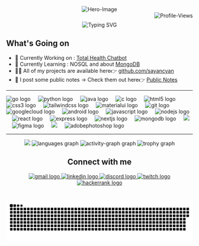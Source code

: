 <!-- Hero Image -->
<div 
  align="center">
  <img
  src="https://68.media.tumblr.com/61d4fea89f86eb4cb5a7e616d9cd4832/tumblr_owi25v6uAo1r4gsiio1_1280.gif"
  alt="Hero-Image"
  style="max-width: 100%"
  />
</div>

<!-- Profile Views -->

<div 
  style="width: 100%; height: auto; margin-bottom: 25px;">
  <img 
  src="https://komarev.com/ghpvc/?username=sayancyan&abbreviated=true"
  alt="Profile-Views"
  style="float: right"
  />
</div>

<!-- Intro-->
<div 
  align="center">
  <img
    src="https://readme-typing-svg.demolab.com?font=Outfit&size=40&duration=1000&color=F7F7F7&center=true&vCenter=true&multiline=true&repeat=false&width=700&height=150&lines=Hi%F0%9F%91%8B%2C+I'm+Sayan;Full-Stack+Developer+%26+Designer+"
    alt="Typing SVG"
    style="max-width: 100%"
    />
</div>

<!-- About Me -->

<!-- What's going on -->

## What's Going on

- 🔭 Currently Working on : [Total Health Chatbot](https://github.com/sayancyan/TotalHealth-AI)
- 🌱 Currently Learning : NOSQL and about [MongoDB](https://www.mongodb.com)
- 👨‍💻 All of my projects are available here👉 [ github.com/sayancyan](https://github.com/sayancyan)
- 📢 I post some public notes -> Check them out here👉 [Public Notes](https://github.com/sayancyan/public-vault)
<!-- - 🤝 I’m looking for help with
- 👯 I’m looking to collaborate ond d -->

---

<!-- Skills -->

<div
align="left"
>
  <img
  src="https://cdn.jsdelivr.net/gh/devicons/devicon/icons/go/go-original.svg"
  height="40"
  alt="go logo"
  />
  <img
  width="12"
  />
  <img
  src="https://cdn.jsdelivr.net/gh/devicons/devicon/icons/python/python-original-wordmark.svg"
  height="40"
  alt="python logo"
  />
  <img
  width="12"
  />
  <img
  src="https://cdn.jsdelivr.net/gh/devicons/devicon/icons/java/java-original-wordmark.svg" height="40"
  alt="java logo"
  />
  <img
  width="12"
  />
  <img
  src="https://cdn.jsdelivr.net/gh/devicons/devicon/icons/c/c-plain.svg"
  height="40"
  alt="c logo"
  />
  <img
  width="12"
  />
  <img
  src="https://cdn.jsdelivr.net/gh/devicons/devicon/icons/html5/html5-plain-wordmark.svg"
  height="40"
  alt="html5 logo"
  />
  <img
  width="12"
  />
  <img
  src="https://cdn.jsdelivr.net/gh/devicons/devicon/icons/css3/css3-plain-wordmark.svg" height="40"
  alt="css3 logo"
  />
  <img
  width="12"
  />
  <img
  src="https://cdn.simpleicons.org/tailwindcss/06B6D4"
  height="40"
  alt="tailwindcss logo"
  />
  <img
  width="12"
  />
  <img
  src="https://cdn.jsdelivr.net/gh/devicons/devicon/icons/materialui/materialui-original.svg"
  height="40"
  alt="materialui logo"
  />
  <img
  width="12"
  />
  <img
  src="https://cdn.jsdelivr.net/gh/devicons/devicon/icons/git/git-plain-wordmark.svg"
  height="40"
  alt="git logo"
  />
  <img
  width="12"
  />
  <img
  src="https://cdn.jsdelivr.net/gh/devicons/devicon/icons/googlecloud/googlecloud-original.svg"
  height="40"
  alt="googlecloud logo"
  />
  <img
  width="12"
  />
  <img
  src="https://cdn.simpleicons.org/android/3DDC84"
  height="40"
  alt="android logo"
  />
  <img
  width="12"
  />
  <img
  src="https://cdn.simpleicons.org/javascript/F7DF1E"
  height="40"
  alt="javascript logo"
  />
  <img
  width="12"
  />
  <img
  src="https://cdn.jsdelivr.net/gh/devicons/devicon/icons/nodejs/nodejs-plain-wordmark.svg"
  height="40"
  alt="nodejs logo"
  />
  <img
  width="12"
  />
  <img
  src="https://cdn.jsdelivr.net/gh/devicons/devicon/icons/react/react-original.svg"
  height="40"
  alt="react logo"
  />
  <img
    width="12"
  />
  <img
    src="https://skillicons.dev/icons?i=express"
    height="40"
    alt="express logo"
  />
  <img
    width="12"
  />
  <img
    src="https://cdn.jsdelivr.net/gh/devicons/devicon/icons/nextjs/nextjs-original.svg"
    height="40"
    alt="nextjs logo"
  />
  <img
    width="12"
  />
  <img
    src="https://cdn.jsdelivr.net/gh/devicons/devicon/icons/mongodb/mongodb-plain-wordmark.svg"
    height="40"
    alt="mongodb logo"
  />
  <img
    width="12"
  />
  <img
    src="https://cdn.jsdelivr.net/gh/devicons/devicon/icons/mysql/mysql-original-wordmark.svg"
    height="40
    alt="mysql logo"
  />
  <img
  width="12"
  />
  <img
  src="https://skillicons.dev/icons?i=figma" 
  height="40"
  alt="figma logo"
  />
  <img
  width="12"
  />
  <img
  src="https://skillicons.dev/icons?i=ai"
  height="40
  alt="adobeillustrator-logo"
  />
  <img
  width="12"
  />
  <img
  src="https://skillicons.dev/icons?i=ps"
  height="40"
  alt="adobephotoshop logo"
  />
</div>

---

<!-- Stats -->
<div
align="center"
>
<img
  src="https://streak-stats.demolab.com?user=sayancyan&locale=en&mode=weekly&theme=github_dark&hide_border=true"
/>
<img
  src="https://github-readme-stats.vercel.app/api/top-langs?username=sayancyan&locale=en&hide_title=true&layout=compact&card_width=320&langs_count=5&theme=github_dark&hide_border=true"
  height=""
  alt="languages graph"
  />
<img
  src="https://github-readme-activity-graph.vercel.app/graph?username=sayancyan&theme=github-dark&hide_border=true&hide_title=true&custom_title=Activity%20Graph&area=true"
  height=""
  alt="activity-graph graph"
  />
<img
  src="https://github-profile-trophy.vercel.app?username=sayancyan&theme=flat&no-bg=true&no-frame=true"
  height=""
  alt="trophy graph"
  />

</div>

<div
align="center"
>

  <h2>
  Connect with me
  </h2>
<a
  href="https://mailto:sayancyan@gmail.com"
  target="_blank">
<img
    src="https://img.shields.io/static/v1?message=Gmail&logo=gmail&label=&color=D14836&logoColor=white&labelColor=&style=for-the-badge"
    height="35"
    alt="gmail logo"
    />
</a>
<a
  href="https://www.linkedin.com/in/sayancyan"
  target="_blank">
<img
    src="https://img.shields.io/static/v1?message=LinkedIn&logo=linkedin&label=&color=0077B5&logoColor=white&labelColor=&style=for-the-badge"
    height="35"
    alt="linkedin logo"
    />
</a>
<a
  href="https://discord.com"
  target="_blank">
<img
    src="https://img.shields.io/static/v1?message=Discord&logo=discord&label=&color=7289DA&logoColor=white&labelColor=&style=for-the-badge"
    height="35"
    alt="discord logo"
    />
</a>
<a
  href="https://www.twitch.tv/cyansayan"
  target="_blank">
<img
    src="https://img.shields.io/static/v1?message=Twitch&logo=twitch&label=&color=9146FF&logoColor=white&labelColor=&style=for-the-badge"
    height="35"
    alt="twitch logo"
    />
</a>
<a
  href="https://www.hackerrank.com/xonomorph"
  target="_blank">
<img
    src="https://img.shields.io/static/v1?message=HackerRank&logo=hackerrank&label=&color=2EC866&logoColor=white&labelColor=&style=for-the-badge"
    height="35"
    alt="hackerrank logo"
    />
</a>

</div>

###

<br clear="both">

<img src="https://raw.githubusercontent.com/sayancyan/sayancyan/output/snake.svg" alt="Snake animation" />

<!-- ### 💰You can help me by Donating

<a href="https://buymeacoffee.com/sayancyan" target="blank"><img align="center" src="https://img.shields.io/badge/Buy%20Me%20a%20Coffee-ffdd00?style=for-the-badge&logo=buy-me-a-coffee&logoColor=black" alt="sayancyan" /></a> -->
